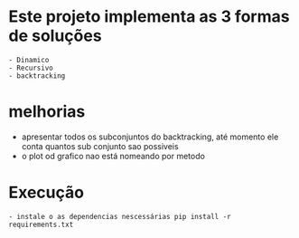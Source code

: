 # Este projeto implementa as 3 formas de soluções

    - Dinamico
    - Recursivo
    - backtracking

# melhorias 
 - apresentar todos os subconjuntos  do backtracking, até momento ele conta quantos sub conjunto sao possiveis
 - o plot od grafico nao está nomeando por metodo

# Execução
    - instale o as dependencias nescessárias pip install -r requirements.txt

    